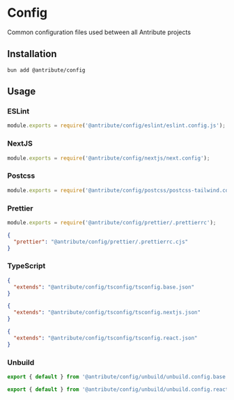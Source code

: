 # Config

Common configuration files used between all Antribute projects

## Installation

```
bun add @antribute/config
```

## Usage

### ESLint

```javascript
module.exports = require('@antribute/config/eslint/eslint.config.js');
```

### NextJS

```javascript
module.exports = require('@antribute/config/nextjs/next.config');
```

### Postcss

```javascript
module.exports = require('@antribute/config/postcss/postcss-tailwind.config');
```

### Prettier

```javascript
module.exports = require('@antribute/config/prettier/.prettierrc');
```

```json
{
  "prettier": "@antribute/config/prettier/.prettierrc.cjs"
}
```

### TypeScript

```json
{
  "extends": "@antribute/config/tsconfig/tsconfig.base.json"
}
```

```json
{
  "extends": "@antribute/config/tsconfig/tsconfig.nextjs.json"
}
```

```json
{
  "extends": "@antribute/config/tsconfig/tsconfig.react.json"
}
```

### Unbuild

```javascript
export { default } from '@antribute/config/unbuild/unbuild.config.base.ts';
```

```javascript
export { default } from '@antribute/config/unbuild/unbuild.config.react.ts';
```
